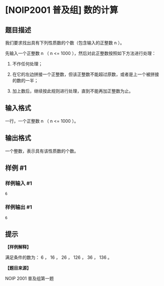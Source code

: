 # [NOIP2001 普及组] 数的计算

## 题目描述

我们要求找出具有下列性质数的个数（包含输入的正整数  n ）。

先输入一个正整数  n （ n  <= 1000 ），然后对此正整数按照如下方法进行处理：

1. 不作任何处理；

2. 在它的左边拼接一个正整数，但该正整数不能超过原数，或者是上一个被拼接的数的一半；

3. 加上数后，继续按此规则进行处理，直到不能再加正整数为止。

## 输入格式

一行，一个正整数  n （ n  <= 1000 ）。

## 输出格式

一个整数，表示具有该性质数的个数。

## 样例 #1

### 样例输入 #1

```
6
```

### 样例输出 #1

```
6
```

## 提示

**【样例解释】**

满足条件的数为： 6 ， 16 ， 26 ， 126 ， 36 ， 136 。

**【题目来源】**

NOIP 2001 普及组第一题
